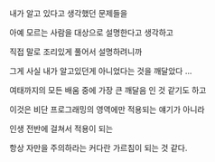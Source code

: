 내가 알고 있다고 생각했던 문제들을

아예 모르는 사람을 대상으로 설명한다고 생각하고

직접 말로 조리있게 풀어서 설명하려니까



그게 사실 내가 알고있던게 아니었다는 것을 깨달았다 ...

여태까지의 모든 배움 중에 가장 큰 깨달음 인 것 같기도 하고



이것은 비단 프로그래밍의 영역에만 적용되는 얘기가 아니라

인생 전반에 걸쳐서 적용이 되는

항상 자만을 주의하라는 커다란 가르침이 되는 것 같다. 